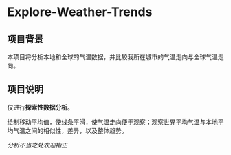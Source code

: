 # Explore-Weather-Trends

## 项目背景
本项目将分析本地和全球的气温数据，并比较我所在城市的气温走向与全球气温走向。


## 项目说明

仅进行**探索性数据分析**。

绘制移动平均值，使线条平滑，使气温走向便于观察；观察世界平均气温与本地平均气温之间的相似性，差异，以及整体趋势。

_分析不当之处欢迎指正_
